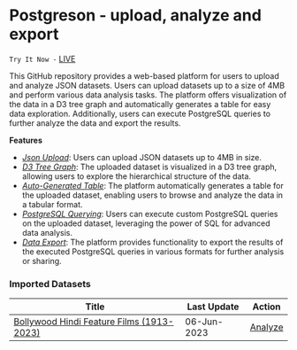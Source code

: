 # Postgreson - upload, analyze and export

 `Try It Now -` [LIVE](https://www.codeflu.com/postgreson/new)

This GitHub repository provides a web-based platform for users to upload and analyze JSON datasets. Users can upload datasets up to a size of 4MB and perform various data analysis tasks. The platform offers visualization of the data in a D3 tree graph and automatically generates a table for easy data exploration. Additionally, users can execute PostgreSQL queries to further analyze the data and export the results.

**Features**
 
 - *<ins>Json Upload</ins>*: Users can upload JSON datasets up to 4MB in size.
 -  *<ins>D3 Tree Graph</ins>*: The uploaded dataset is visualized in a D3 tree graph, allowing users to explore the hierarchical structure of the
   data.
  - <ins>*Auto-Generated Table</ins>*: The platform automatically generates a table for the uploaded dataset, enabling users to browse and analyze the
   data in a tabular format.
  - *<ins>PostgreSQL Querying</ins>*: Users can execute custom PostgreSQL queries on the uploaded dataset, leveraging the power of SQL for advanced data
   analysis.
  - *<ins>Data Export</ins>*: The platform provides functionality to export the results of the executed PostgreSQL queries in various formats for
   further analysis or sharing.

### **Imported Datasets**

| Title | Last Update | Action
|--|--|--|
| [Bollywood Hindi Feature Films (1913-2023)](https://github.com/code-flu/postgreson/tree/main/datasets/Hindi_Feature_Films_(1913-2023).json) | 06-Jun-2023 | [Analyze](https://www.codeflu.com/postgreson/new)
